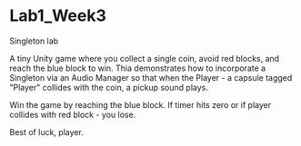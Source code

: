 # Lab1_Week3
Singleton lab

A tiny Unity game where you collect a single coin, avoid red blocks, and reach the blue block to win. Thia demonstrates how to incorporate a Singleton via an Audio Manager so that when the Player - a capsule tagged "Player" collides with the coin, a pickup sound plays.

Win the game by reaching the blue block. If timer hits zero or if player collides with red block - you lose. 

Best of luck, player. 
